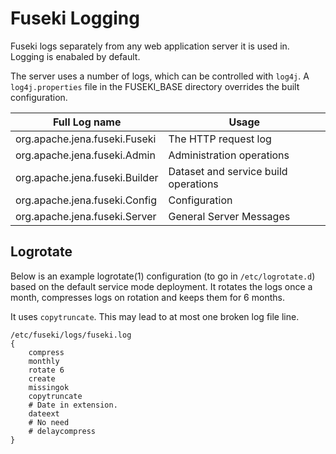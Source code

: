 # Fuseki Logging

Fuseki logs separately from any web application server it is used in.  
Logging is enabaled by default.

The server uses a number of logs, 
which can be controlled with `log4j`.
A `log4j.properties` file in the FUSEKI_BASE directory overrides the built configuration.

| Full Log name | Usage |
|---------------|-------|
| org.apache.jena.fuseki.Fuseki   | The HTTP request log     |
| org.apache.jena.fuseki.Admin    | Administration operations |
| org.apache.jena.fuseki.Builder  | Dataset and service build operations |
| org.apache.jena.fuseki.Config   | Configuration            |
| org.apache.jena.fuseki.Server   | General Server Messages  |


## Logrotate

Below is an example logrotate(1) configuration (to go in `/etc/logrotate.d`) 
based on the default service mode deployment.
It rotates the logs once a month, compresses logs on rotation and keeps them for 6 months.

It uses `copytruncate`.  This may lead to at most one broken log file line.

    /etc/fuseki/logs/fuseki.log
    {
        compress
        monthly
        rotate 6
        create
        missingok
        copytruncate
        # Date in extension.
        dateext
        # No need
        # delaycompress
    }


